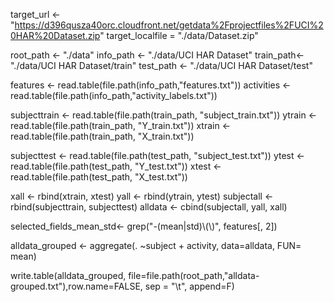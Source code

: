 

target_url <- "https://d396qusza40orc.cloudfront.net/getdata%2Fprojectfiles%2FUCI%20HAR%20Dataset.zip"
target_localfile = "./data/Dataset.zip"

root_path <- "./data"
info_path <- "./data/UCI HAR Dataset"
train_path<- "./data/UCI HAR Dataset/train"
test_path <- "./data/UCI HAR Dataset/test"

features   <- read.table(file.path(info_path,"features.txt"))
activities <- read.table(file.path(info_path,"activity_labels.txt"))

subjecttrain <- read.table(file.path(train_path, "subject_train.txt"))
ytrain       <- read.table(file.path(train_path, "Y_train.txt"))
xtrain       <- read.table(file.path(train_path, "X_train.txt"))

subjecttest <- read.table(file.path(test_path, "subject_test.txt"))
ytest       <- read.table(file.path(test_path, "Y_test.txt"))
xtest       <- read.table(file.path(test_path, "X_test.txt"))
                                

xall       <- rbind(xtrain, xtest)
yall       <- rbind(ytrain, ytest)
subjectall <- rbind(subjecttrain, subjecttest)
alldata    <- cbind(subjectall, yall, xall)


selected_fields_mean_std<- grep("-(mean|std)\\(\\)", features[, 2])

alldata_grouped <- aggregate(. ~subject + activity, data=alldata, FUN= mean)

write.table(alldata_grouped, file=file.path(root_path,"alldata-grouped.txt"),row.name=FALSE, sep = "\t", append=F)

